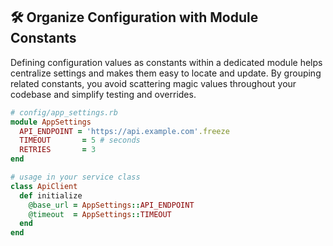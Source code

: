 ## 🛠️ Organize Configuration with Module Constants

Defining configuration values as constants within a dedicated module helps centralize settings and makes them easy to locate and update. By grouping related constants, you avoid scattering magic values throughout your codebase and simplify testing and overrides.

```ruby
# config/app_settings.rb
module AppSettings
  API_ENDPOINT = 'https://api.example.com'.freeze
  TIMEOUT       = 5 # seconds
  RETRIES       = 3
end
```

```ruby
# usage in your service class
class ApiClient
  def initialize
    @base_url = AppSettings::API_ENDPOINT
    @timeout  = AppSettings::TIMEOUT
  end
end
```
